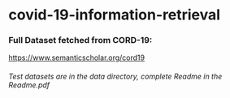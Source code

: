 # covid-19-information-retrieval

### Full Dataset fetched from CORD-19:
https://www.semanticscholar.org/cord19

###### Test datasets are in the data directory, complete Readme in the Readme.pdf
